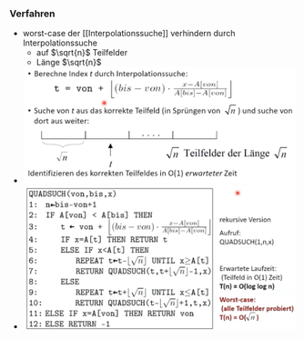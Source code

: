 ### Verfahren
+ worst-case der [[Interpolationssuche]] verhindern durch Interpolationssuche
	+ auf  $\sqrt{n}$ Teilfelder
	+ Länge  $\sqrt{n}$
+ ![](Pasted%20image%2020221028173508.png)
+ ![](Pasted%20image%2020221028174117.png)